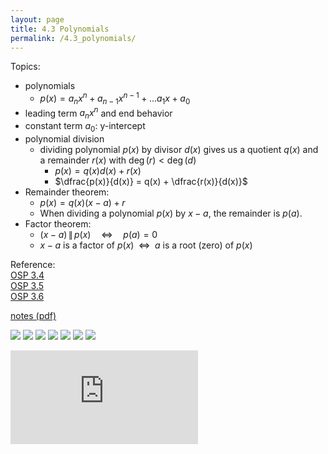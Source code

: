 ```yaml
---
layout: page
title: 4.3 Polynomials
permalink: /4.3_polynomials/
---
```


Topics: 
- polynomials
    - $p(x) = a_n x^n + a_{n-1}x^{n-1} + ... a_1 x + a_0$
- leading term $a_n x^n$ and end behavior
- constant term $a_0$: y-intercept
- polynomial division
    - dividing polynomial $p(x)$ by divisor $d(x)$ gives us a quotient $q(x)$ and
      a remainder $r(x)$ with $\deg(r) < \deg(d)$
        - $p(x) = q(x)d(x) + r(x)$
        - $\dfrac{p(x)}{d(x)} = q(x) + \dfrac{r(x)}{d(x)}$
- Remainder theorem:
    - $p(x) = q(x)(x-a) + r$
    - When dividing a polynomial $p(x)$ by $x-a$, the remainder is $p(a)$.
- Factor theorem:
    - $(x-a) \,\|\, p(x) \quad\Leftrightarrow\quad p(a) = 0$ 
    - $x-a$ is a factor of $p(x)$ $\;\Leftrightarrow\;$ $a$ is a root (zero) of $p(x)$

Reference:  
[OSP 3.4](https://openstax.org/books/precalculus/pages/3-4-graphs-of-polynomial-functions)  
[OSP 3.5](https://openstax.org/books/precalculus/pages/3-5-dividing-polynomials)  
[OSP 3.6](https://openstax.org/books/precalculus/pages/3-6-zeros-of-polynomial-functions)  

[notes (pdf)](PCHA_4.3_Polynomials.pdf)

![](0.png)
![](1.png)
![](2.png)
![](3.png)
![](4.png)
![](5.png)
![](6.png)

<iframe class="video" src="https://www.youtube.com/embed/YShVWIbBVfw" title="YouTube video player" frameborder="0" allow="accelerometer; autoplay; clipboard-write; encrypted-media; gyroscope; picture-in-picture" allowfullscreen></iframe>


